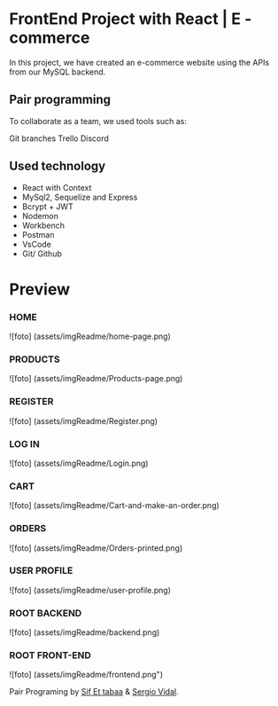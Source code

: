 # FrontEnd Project with React | E - commerce
In this project, we have created an e-commerce website using the APIs from our MySQL backend.
## Pair programming 
To collaborate as a team, we used tools such as:

Git branches
Trello
Discord

## Used technology
 - React with Context
 - MySql2, Sequelize and Express
 - Bcrypt + JWT
 - Nodemon
 - Workbench
 - Postman
 - VsCode
 - Git/ Github

 # Preview

 ### HOME
![foto] (assets/imgReadme/home-page.png)

### PRODUCTS
![foto] (assets/imgReadme/Products-page.png)

### REGISTER 
![foto] (assets/imgReadme/Register.png)

### LOG IN
![foto] (assets/imgReadme/Login.png)

### CART
![foto] (assets/imgReadme/Cart-and-make-an-order.png)
### ORDERS 
![foto] (assets/imgReadme/Orders-printed.png)
### USER PROFILE
![foto] (assets/imgReadme/user-profile.png)
### ROOT BACKEND
![foto] (assets/imgReadme/backend.png)
### ROOT FRONT-END
![foto] (assets/imgReadme/frontend.png")


Pair Programing by [Sif Et tabaa](https://github.com/Sif03) & [Sergio Vidal](https://github.com/SergioJ-Vidal).

